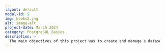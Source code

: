 ```yaml
---
layout: default
modal-id: 5
img: books2.png
alt: image-alt
project-date: March 2024
category: PostgreSQL Basics
description: >
  The main objectives of this project was to create and manage a dataset using PostgreSQL. I demonstrated key database operations such as table creation with constraints, data import from CSV files, JOIN operations, data querying, and performing calculations while explaining my process to beginner and intermediate PostgreSQL learners. I was able to efficiently organize and analyze data from these practice datasets which enabled me to extract valuable insights. Watch the full video on YouTube here: <a href='https://www.youtube.com/watch?v=MwxCgEfSYq8' target='_blank'>Books and Sales in PostgreSQL</a>
---
```

